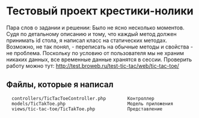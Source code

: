 Тестовый проект крестики-нолики
============================

Пара слов о задании и решении:
Было не ясно несколько моментов. Судя по детальному описанию и тому, что каждый метод должен принимать id стола,
 я написал класс на статических методах. Возможно, не так понял, - переписать на обычные методы и свойства - не проблема.
 Поскольку по условию от пользователя мы не храним никаких данных, все временные данные хранятся в сессии.
Проверить работу можно тут: http://test.broweb.ru/test-tic-tac/web/tic-tac-toe/


Файлы, которые я написал
-------------------


      controllers/TicTacToeController.php        Контроллер
      models/TicTakToe.php                       Модель приложения
      views/tic-tac-toe/TicTakToe.php            Представление




